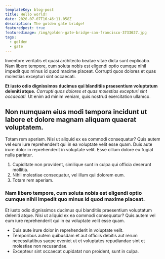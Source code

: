 ```yaml
---
templateKey: blog-post
title: Hello world!
date: 2020-07-07T16:46:11.058Z
description: The golden gate bridge!
featuredpost: true
featuredimage: /img/golden-gate-bridge-san-francisco-3733627.jpg
tags:
  - golden
  - gate
---
```



Inventore veritatis et quasi architecto beatae vitae dicta sunt explicabo. Nam libero tempore, cum soluta nobis est eligendi optio cumque nihil impedit quo minus id quod maxime placeat. Corrupti quos dolores et quas molestias excepturi sint occaecati.

**Et iusto odio dignissimos ducimus qui blanditiis praesentium voluptatum deleniti atque.** *Corrupti quos dolores et quas molestias excepturi sint occaecati.* Ut enim ad minim veniam, quis nostrud exercitation ullamco.

## Non numquam eius modi tempora incidunt ut labore et dolore magnam aliquam quaerat voluptatem.

Totam rem aperiam. Nisi ut aliquid ex ea commodi consequatur? Quis autem vel eum iure reprehenderit qui in ea voluptate velit esse quam. Duis aute irure dolor in reprehenderit in voluptate velit. Esse cillum dolore eu fugiat nulla pariatur.

1. Cupiditate non provident, similique sunt in culpa qui officia deserunt mollitia.
2. Nihil molestiae consequatur, vel illum qui dolorem eum.
3. Totam rem aperiam.

### Nam libero tempore, cum soluta nobis est eligendi optio cumque nihil impedit quo minus id quod maxime placeat.

Et iusto odio dignissimos ducimus qui blanditiis praesentium voluptatum deleniti atque. Nisi ut aliquid ex ea commodi consequatur? Quis autem vel eum iure reprehenderit qui in ea voluptate velit esse quam.

* Duis aute irure dolor in reprehenderit in voluptate velit.
* Temporibus autem quibusdam et aut officiis debitis aut rerum necessitatibus saepe eveniet ut et voluptates repudiandae sint et molestiae non recusandae.
* Excepteur sint occaecat cupidatat non proident, sunt in culpa.